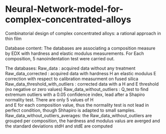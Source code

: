# Neural-Network-model-for-complex-concentrated-alloys
Combinatorial design of complex concentrated alloys: a rational approach in thin film

Database content:
The databases are associating a composition measure by EDX with hardness and elastic modulus measurements. For Each composition, 5 nanoindentation test were carried out.

The databases: 
  Raw_data                          : acquired data without any treatment
  Raw_data_corrected                : acquired data with hardness H an elastic modulus E correction with respect to calibration measurment on fused silica
  Raw_data_threshold_with_outliers  : corrected data with a H and E threshold (no negative or zero values)
  Raw_data_without_outliers         : Q_test to find extremum outliers with a 0.05 confidence index, lead after a Shapiro normality test. There are only 5 values of H  
                                      and E for each composition value, thus the normality test is not lead in perfect condition, though Shhapiro is adapted to small 
                                      samples.
  Raw_data_without_outliers_averages: the Raw_data_without_outliers are grouped per composition, the hardness and modulus valus are averged and the standard deviations 
                                      stdH and stdE are computed
